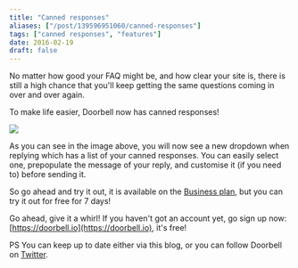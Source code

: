 ```yaml
---
title: "Canned responses"
aliases: ["/post/139596951060/canned-responses"]
tags: ["canned responses", "features"]
date: 2016-02-19
draft: false
---
```


No matter how good your FAQ might be, and how clear your site is, there is still a high chance that you'll keep getting the same questions coming in over and over again.

To make life easier, Doorbell now has canned responses!

<!--more-->

![](/img/features/canned-responses.png)

As you can see in the image above, you will now see a new dropdown when replying which has a list of your canned responses. You can easily select one, prepopulate the message of your reply, and customise it (if you need to) before sending it.

So go ahead and try it out, it is available on the [Business plan](https://doorbell.io/pricing?ref=blog-read-receipts), but you can try it out for free for 7 days!

Go ahead, give it a whirl! If you haven't got an account yet, go sign up now: [https://doorbell.io](https://doorbell.io), it's free!

PS You can keep up to date either via this blog, or you can follow Doorbell on [Twitter](https://twitter.com/doorbell_io).
